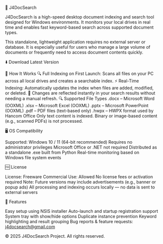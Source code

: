 📘 J4DocSearch

J4DocSearch is a high-speed desktop document indexing and search tool designed for Windows environments. It monitors your local drives in real time and enables fast keyword-based search across supported document types.

This standalone, lightweight application requires no external server or database. It is especially useful for users who manage a large volume of documents or frequently need to access document contents quickly.

⬇️ Download Latest Version

🚀 How It Works
🔍 Full Indexing on First Launch: Scans all files on your PC across all local drives and creates a searchable index.
⚡ Real-Time Indexing: Automatically updates the index when files are added, modified, or deleted.
📁 Changes are reflected instantly in your search results without needing a manual refresh.
🔍 Supported File Types
.docx – Microsoft Word (OOXML)
.xlsx – Microsoft Excel (OOXML)
.pptx – Microsoft PowerPoint (OOXML)
.pdf – PDF files (text-based only)
.hwpx – HWPX format used by Hancom Office
Only text content is indexed. Binary or image-based content (e.g., scanned PDFs) is not processed.

🖥️ OS Compatibility

Supported: Windows 10 / 11 (64-bit recommended)
Requires no administrator privileges
Microsoft Office or .NET not required
Distributed as a standalone .exe built from Python
Real-time monitoring based on Windows file system events

🆓 License

License: Freeware
Commercial Use: Allowed
No license fees or activation required
Note: Future versions may include advertisements (e.g., banner or popup ads)
All processing and indexing occurs locally — no data is sent to external servers

🔗 Features

Easy setup using NSIS installer
Auto-launch and startup registration support
System tray with show/hide options
Duplicate instance prevention
Keyword highlighting and result grouping
Bug reports & feature requests: j4docsearch@gmail.com

© 2025 J4DocSearch Project. All rights reserved.
